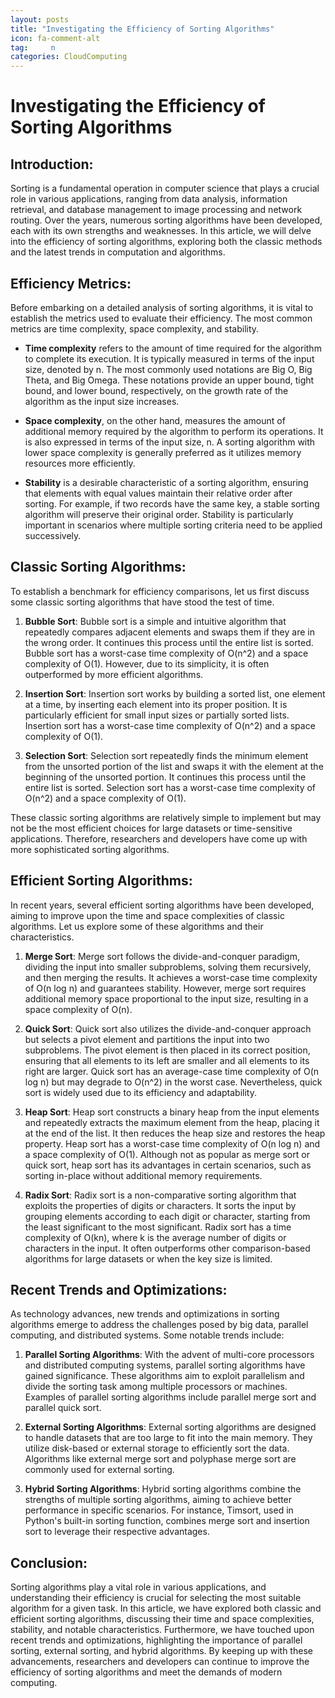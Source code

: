 ```yaml
---
layout: posts
title: "Investigating the Efficiency of Sorting Algorithms"
icon: fa-comment-alt
tag:     n
categories: CloudComputing
---
```



# Investigating the Efficiency of Sorting Algorithms

## Introduction:
Sorting is a fundamental operation in computer science that plays a crucial role in various applications, ranging from data analysis, information retrieval, and database management to image processing and network routing. Over the years, numerous sorting algorithms have been developed, each with its own strengths and weaknesses. In this article, we will delve into the efficiency of sorting algorithms, exploring both the classic methods and the latest trends in computation and algorithms.

## Efficiency Metrics:
Before embarking on a detailed analysis of sorting algorithms, it is vital to establish the metrics used to evaluate their efficiency. The most common metrics are time complexity, space complexity, and stability.

- **Time complexity** refers to the amount of time required for the algorithm to complete its execution. It is typically measured in terms of the input size, denoted by n. The most commonly used notations are Big O, Big Theta, and Big Omega. These notations provide an upper bound, tight bound, and lower bound, respectively, on the growth rate of the algorithm as the input size increases.

- **Space complexity**, on the other hand, measures the amount of additional memory required by the algorithm to perform its operations. It is also expressed in terms of the input size, n. A sorting algorithm with lower space complexity is generally preferred as it utilizes memory resources more efficiently.

- **Stability** is a desirable characteristic of a sorting algorithm, ensuring that elements with equal values maintain their relative order after sorting. For example, if two records have the same key, a stable sorting algorithm will preserve their original order. Stability is particularly important in scenarios where multiple sorting criteria need to be applied successively.

## Classic Sorting Algorithms:
To establish a benchmark for efficiency comparisons, let us first discuss some classic sorting algorithms that have stood the test of time.

1. **Bubble Sort**:
Bubble sort is a simple and intuitive algorithm that repeatedly compares adjacent elements and swaps them if they are in the wrong order. It continues this process until the entire list is sorted. Bubble sort has a worst-case time complexity of O(n^2) and a space complexity of O(1). However, due to its simplicity, it is often outperformed by more efficient algorithms.

2. **Insertion Sort**:
Insertion sort works by building a sorted list, one element at a time, by inserting each element into its proper position. It is particularly efficient for small input sizes or partially sorted lists. Insertion sort has a worst-case time complexity of O(n^2) and a space complexity of O(1).

3. **Selection Sort**:
Selection sort repeatedly finds the minimum element from the unsorted portion of the list and swaps it with the element at the beginning of the unsorted portion. It continues this process until the entire list is sorted. Selection sort has a worst-case time complexity of O(n^2) and a space complexity of O(1).

These classic sorting algorithms are relatively simple to implement but may not be the most efficient choices for large datasets or time-sensitive applications. Therefore, researchers and developers have come up with more sophisticated sorting algorithms.

## Efficient Sorting Algorithms:
In recent years, several efficient sorting algorithms have been developed, aiming to improve upon the time and space complexities of classic algorithms. Let us explore some of these algorithms and their characteristics.

1. **Merge Sort**:
Merge sort follows the divide-and-conquer paradigm, dividing the input into smaller subproblems, solving them recursively, and then merging the results. It achieves a worst-case time complexity of O(n log n) and guarantees stability. However, merge sort requires additional memory space proportional to the input size, resulting in a space complexity of O(n).

2. **Quick Sort**:
Quick sort also utilizes the divide-and-conquer approach but selects a pivot element and partitions the input into two subproblems. The pivot element is then placed in its correct position, ensuring that all elements to its left are smaller and all elements to its right are larger. Quick sort has an average-case time complexity of O(n log n) but may degrade to O(n^2) in the worst case. Nevertheless, quick sort is widely used due to its efficiency and adaptability.

3. **Heap Sort**:
Heap sort constructs a binary heap from the input elements and repeatedly extracts the maximum element from the heap, placing it at the end of the list. It then reduces the heap size and restores the heap property. Heap sort has a worst-case time complexity of O(n log n) and a space complexity of O(1). Although not as popular as merge sort or quick sort, heap sort has its advantages in certain scenarios, such as sorting in-place without additional memory requirements.

4. **Radix Sort**:
Radix sort is a non-comparative sorting algorithm that exploits the properties of digits or characters. It sorts the input by grouping elements according to each digit or character, starting from the least significant to the most significant. Radix sort has a time complexity of O(kn), where k is the average number of digits or characters in the input. It often outperforms other comparison-based algorithms for large datasets or when the key size is limited.

## Recent Trends and Optimizations:
As technology advances, new trends and optimizations in sorting algorithms emerge to address the challenges posed by big data, parallel computing, and distributed systems. Some notable trends include:

1. **Parallel Sorting Algorithms**:
With the advent of multi-core processors and distributed computing systems, parallel sorting algorithms have gained significance. These algorithms aim to exploit parallelism and divide the sorting task among multiple processors or machines. Examples of parallel sorting algorithms include parallel merge sort and parallel quick sort.

2. **External Sorting Algorithms**:
External sorting algorithms are designed to handle datasets that are too large to fit into the main memory. They utilize disk-based or external storage to efficiently sort the data. Algorithms like external merge sort and polyphase merge sort are commonly used for external sorting.

3. **Hybrid Sorting Algorithms**:
Hybrid sorting algorithms combine the strengths of multiple sorting algorithms, aiming to achieve better performance in specific scenarios. For instance, Timsort, used in Python's built-in sorting function, combines merge sort and insertion sort to leverage their respective advantages.

## Conclusion:
Sorting algorithms play a vital role in various applications, and understanding their efficiency is crucial for selecting the most suitable algorithm for a given task. In this article, we have explored both classic and efficient sorting algorithms, discussing their time and space complexities, stability, and notable characteristics. Furthermore, we have touched upon recent trends and optimizations, highlighting the importance of parallel sorting, external sorting, and hybrid algorithms. By keeping up with these advancements, researchers and developers can continue to improve the efficiency of sorting algorithms and meet the demands of modern computing.